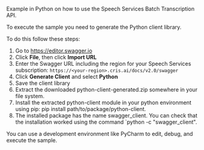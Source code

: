 Example in Python on how to use the Speech Services Batch Transcription API.

To execute the sample you need to generate the Python client library.

To do this follow these steps:

1. Go to https://editor.swagger.io
2. Click **File**, then click **Import URL**
3. Enter the Swagger URL including the region for your Speech Services subscription: `https://<your-region>.cris.ai/docs/v2.0/swagger`
4. Click **Generate Client** and select **Python**
5. Save the client library
6. Extract the downloaded python-client-generated.zip somewhere in your file system.
7. Install the extracted python-client module in your python environment using pip: pip install path/to/package/python-client.
8. The installed package has the name swagger_client. You can check that the installation worked using the command `python -c "swagger_client".

You can use a development environment like PyCharm to edit, debug, and execute the sample.
